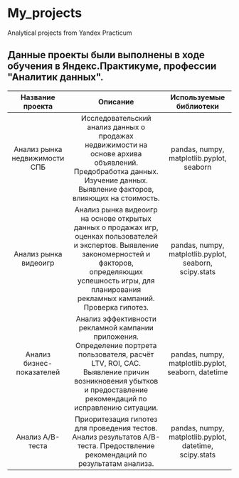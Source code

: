 # My_projects
Analytical  projects from Yandex Practicum

## Данные проекты были выполнены в ходе обучения в Яндекс.Практикуме, профессии "Аналитик данных".

|Название проекта|Описание|Используемые библиотеки|
|:----:|:----:|:----:|
|Анализ рынка недвижимости СПБ|Исследовательский анализ данных о продажах недвижимости на основе архива объявлений. Предобработка данных. Изучение данных. Выявление факторов, влияющих на стоимость. |pandas, numpy, matplotlib.pyplot, seaborn|
|Анализ рынка видеоигр|Анализ рынка видеоигр на основе открытых данных о продажах игр, оценках пользователей и экспертов. Выявление закономерностей и факторов, определяющих успешность игры, для планирования рекламных кампаний. Проверка гипотез.|pandas, numpy, matplotlib.pyplot, seaborn, scipy.stats|
|Анализ бизнес-показателей|Анализ эффективности рекламной кампании приложения. Определение портрета пользователя, расчёт LTV, ROI, CAC. Выявление причин возникновения убытков и предоставление рекомендаций по исправлению ситуации.|pandas, numpy, matplotlib.pyplot, seaborn, datetime|
|Анализ A/B-теста|Приоритезация гипотез для проведения тестов. Анализ результатов A/B-теста. Предоствление рекомендаций по результатам анализа.|pandas, numpy, matplotlib.pyplot, datetime, scipy.stats|